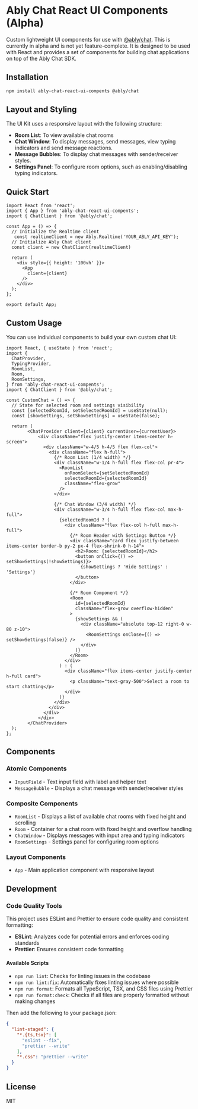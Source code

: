 # Ably Chat React UI Components (Alpha)

Custom lightweight UI components for use with [@ably/chat](https://github.com/ably/ably-chat-js). This is currently in alpha and is not yet feature-complete. It is designed to be used with React and provides a set of components for building chat applications on top of the Ably Chat SDK.


## Installation

```bash
npm install ably-chat-react-ui-compents @ably/chat
```

## Layout and Styling

The UI Kit uses a responsive layout with the following structure:

- **Room List**: To view available chat rooms
- **Chat Window**: To display messages, send messages, view typing indicators and send message reactions.
- **Message Bubbles**: To display chat messages with sender/receiver styles.
- **Settings Panel**: To configure room options, such as enabling/disabling typing indicators.

## Quick Start

```tsx
import React from 'react';
import { App } from 'ably-chat-react-ui-compents';
import { ChatClient } from '@ably/chat';

const App = () => {
  // Initialize the Realtime client
   const realtimeClient = new Ably.Realtime('YOUR_ABLY_API_KEY');
  // Initialize Ably Chat client
  const client = new ChatClient(realtimeClient)

  return (
    <div style={{ height: '100vh' }}>
      <App
        client={client}
      />
    </div>
  );
};

export default App;
```

## Custom Usage

You can use individual components to build your own custom chat UI:

```tsx
import React, { useState } from 'react';
import {
  ChatProvider,
  TypingProvider,
  RoomList,
  Room,
  RoomSettings,
} from 'ably-chat-react-ui-compents';
import { ChatClient } from '@ably/chat';

const CustomChat = () => {
  // State for selected room and settings visibility
  const [selectedRoomId, setSelectedRoomId] = useState(null);
  const [showSettings, setShowSettings] = useState(false);

  return (
        <ChatProvider client={client} currentUser={currentUser}>
            <div className="flex justify-center items-center h-screen">
              <div className="w-4/5 h-4/5 flex flex-col">
                <div className="flex h-full">
                  {/* Room List (1/4 width) */}
                  <div className="w-1/4 h-full flex flex-col pr-4">
                    <RoomList
                      onRoomSelect={setSelectedRoomId}
                      selectedRoomId={selectedRoomId}
                      className="flex-grow"
                    />
                  </div>

                  {/* Chat Window (3/4 width) */}
                  <div className="w-3/4 h-full flex flex-col max-h-full">
                    {selectedRoomId ? (
                      <div className="flex flex-col h-full max-h-full">
                        {/* Room Header with Settings Button */}
                        <div className="card flex justify-between items-center border-b py-2 px-4 flex-shrink-0 h-14">
                          <h2>Room: {selectedRoomId}</h2>
                          <button onClick={() => setShowSettings(!showSettings)}>
                            {showSettings ? 'Hide Settings' : 'Settings'}
                          </button>
                        </div>

                        {/* Room Component */}
                        <Room
                          id={selectedRoomId}
                          className="flex-grow overflow-hidden"
                        >
                          {showSettings && (
                            <div className="absolute top-12 right-0 w-80 z-10">
                              <RoomSettings onClose={() => setShowSettings(false)} />
                            </div>
                          )}
                        </Room>
                      </div>
                    ) : (
                      <div className="flex items-center justify-center h-full card">
                        <p className="text-gray-500">Select a room to start chatting</p>
                      </div>
                    )}
                  </div>
                </div>
              </div>
            </div>
        </ChatProvider>
  );
};
```

## Components

### Atomic Components

- `InputField` - Text input field with label and helper text
- `MessageBubble` - Displays a chat message with sender/receiver styles

### Composite Components

- `RoomList` - Displays a list of available chat rooms with fixed height and scrolling
- `Room` - Container for a chat room with fixed height and overflow handling
- `ChatWindow` - Displays messages with input area and typing indicators
- `RoomSettings` - Settings panel for configuring room options

### Layout Components

- `App` - Main application component with responsive layout

## Development

### Code Quality Tools

This project uses ESLint and Prettier to ensure code quality and consistent formatting:

- **ESLint**: Analyzes code for potential errors and enforces coding standards
- **Prettier**: Ensures consistent code formatting

#### Available Scripts

- `npm run lint`: Checks for linting issues in the codebase
- `npm run lint:fix`: Automatically fixes linting issues where possible
- `npm run format`: Formats all TypeScript, TSX, and CSS files using Prettier
- `npm run format:check`: Checks if all files are properly formatted without making changes

Then add the following to your package.json:

```json
{
  "lint-staged": {
    "*.{ts,tsx}": [
      "eslint --fix",
      "prettier --write"
    ],
    "*.css": "prettier --write"
  }
}
```

## License

MIT
